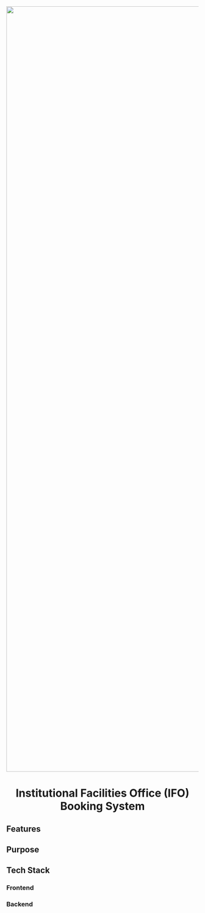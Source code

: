<div align="center">
<img src="https://github.com/aidrecabrera/mapuan-liberate/assets/61798731/e86a9cca-40d2-4409-9de4-886b24364f24" style="height: 50vh" />
<h1>Institutional Facilities Office (IFO) Booking System</h1>
</div>

## Features

## Purpose

## Tech Stack

### Frontend

### Backend
